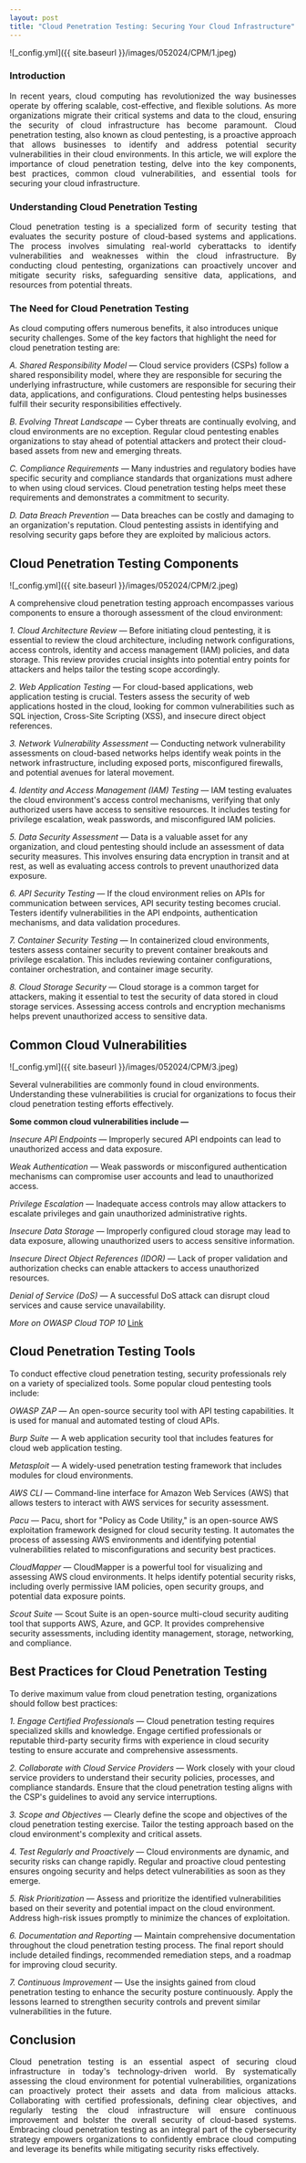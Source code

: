 ```yaml
---
layout: post
title: "Cloud Penetration Testing: Securing Your Cloud Infrastructure"
---
```


![_config.yml]({{ site.baseurl }}/images/052024/CPM/1.jpeg)


### Introduction
<div style="text-align: justify">
In recent years, cloud computing has revolutionized the way businesses operate by offering scalable, cost-effective, and flexible solutions. As more organizations migrate their critical systems and data to the cloud, ensuring the security of cloud infrastructure has become paramount. Cloud penetration testing, also known as cloud pentesting, is a proactive approach that allows businesses to identify and address potential security vulnerabilities in their cloud environments. In this article, we will explore the importance of cloud penetration testing, delve into the key components, best practices, common cloud vulnerabilities, and essential tools for securing your cloud infrastructure.
</div>

### Understanding Cloud Penetration Testing
<div style="text-align: justify">
Cloud penetration testing is a specialized form of security testing that evaluates the security posture of cloud-based systems and applications. The process involves simulating real-world cyberattacks to identify vulnerabilities and weaknesses within the cloud infrastructure. By conducting cloud pentesting, organizations can proactively uncover and mitigate security risks, safeguarding sensitive data, applications, and resources from potential threats.
</div>

### The Need for Cloud Penetration Testing
As cloud computing offers numerous benefits, it also introduces unique security challenges. Some of the key factors that highlight the need for cloud penetration testing are:

*A. Shared Responsibility Model* — Cloud service providers (CSPs) follow a shared responsibility model, where they are responsible for securing the underlying infrastructure, while customers are responsible for securing their data, applications, and configurations. Cloud pentesting helps businesses fulfill their security responsibilities effectively.

*B. Evolving Threat Landscape* — Cyber threats are continually evolving, and cloud environments are no exception. Regular cloud pentesting enables organizations to stay ahead of potential attackers and protect their cloud-based assets from new and emerging threats.

*C. Compliance Requirements* — Many industries and regulatory bodies have specific security and compliance standards that organizations must adhere to when using cloud services. Cloud penetration testing helps meet these requirements and demonstrates a commitment to security.

*D. Data Breach Prevention* — Data breaches can be costly and damaging to an organization's reputation. Cloud pentesting assists in identifying and resolving security gaps before they are exploited by malicious actors.


## Cloud Penetration Testing Components

![_config.yml]({{ site.baseurl }}/images/052024/CPM/2.jpeg)

A comprehensive cloud penetration testing approach encompasses various components to ensure a thorough assessment of the cloud environment:

*1. Cloud Architecture Review* — Before initiating cloud pentesting, it is essential to review the cloud architecture, including network configurations, access controls, identity and access management (IAM) policies, and data storage. This review provides crucial insights into potential entry points for attackers and helps tailor the testing scope accordingly.

*2. Web Application Testing* — For cloud-based applications, web application testing is crucial. Testers assess the security of web applications hosted in the cloud, looking for common vulnerabilities such as SQL injection, Cross-Site Scripting (XSS), and insecure direct object references.

*3. Network Vulnerability Assessment* — Conducting network vulnerability assessments on cloud-based networks helps identify weak points in the network infrastructure, including exposed ports, misconfigured firewalls, and potential avenues for lateral movement.

*4. Identity and Access Management (IAM) Testing* — IAM testing evaluates the cloud environment's access control mechanisms, verifying that only authorized users have access to sensitive resources. It includes testing for privilege escalation, weak passwords, and misconfigured IAM policies.

*5. Data Security Assessment* — Data is a valuable asset for any organization, and cloud pentesting should include an assessment of data security measures. This involves ensuring data encryption in transit and at rest, as well as evaluating access controls to prevent unauthorized data exposure.

*6. API Security Testing* — If the cloud environment relies on APIs for communication between services, API security testing becomes crucial. Testers identify vulnerabilities in the API endpoints, authentication mechanisms, and data validation procedures.

*7. Container Security Testing* — In containerized cloud environments, testers assess container security to prevent container breakouts and privilege escalation. This includes reviewing container configurations, container orchestration, and container image security.

*8. Cloud Storage Security* — Cloud storage is a common target for attackers, making it essential to test the security of data stored in cloud storage services. Assessing access controls and encryption mechanisms helps prevent unauthorized access to sensitive data.


## Common Cloud Vulnerabilities

![_config.yml]({{ site.baseurl }}/images/052024/CPM/3.jpeg)

Several vulnerabilities are commonly found in cloud environments. Understanding these vulnerabilities is crucial for organizations to focus their cloud penetration testing efforts effectively.

**Some common cloud vulnerabilities include —**

*Insecure API Endpoints* — Improperly secured API endpoints can lead to unauthorized access and data exposure.

*Weak Authentication* — Weak passwords or misconfigured authentication mechanisms can compromise user accounts and lead to unauthorized access.

*Privilege Escalation* — Inadequate access controls may allow attackers to escalate privileges and gain unauthorized administrative rights.

*Insecure Data Storage* — Improperly configured cloud storage may lead to data exposure, allowing unauthorized users to access sensitive information.

*Insecure Direct Object References (IDOR)* — Lack of proper validation and authorization checks can enable attackers to access unauthorized resources.

*Denial of Service (DoS)* — A successful DoS attack can disrupt cloud services and cause service unavailability.

*More on OWASP Cloud TOP 10* [Link](https://faun.pub/owasp-cloud-top-10-db4a3a8e0a8f)


## Cloud Penetration Testing Tools
To conduct effective cloud penetration testing, security professionals rely on a variety of specialized tools. Some popular cloud pentesting tools include:

*OWASP ZAP* — An open-source security tool with API testing capabilities. It is used for manual and automated testing of cloud APIs.

*Burp Suite* — A web application security tool that includes features for cloud web application testing.

*Metasploit* — A widely-used penetration testing framework that includes modules for cloud environments.

*AWS CLI* — Command-line interface for Amazon Web Services (AWS) that allows testers to interact with AWS services for security assessment.

*Pacu* — Pacu, short for "Policy as Code Utility," is an open-source AWS exploitation framework designed for cloud security testing. It automates the process of assessing AWS environments and identifying potential vulnerabilities related to misconfigurations and security best practices.

*CloudMapper* — CloudMapper is a powerful tool for visualizing and assessing AWS cloud environments. It helps identify potential security risks, including overly permissive IAM policies, open security groups, and potential data exposure points.

*Scout Suite* — Scout Suite is an open-source multi-cloud security auditing tool that supports AWS, Azure, and GCP. It provides comprehensive security assessments, including identity management, storage, networking, and compliance.


## Best Practices for Cloud Penetration Testing
To derive maximum value from cloud penetration testing, organizations should follow best practices:

*1. Engage Certified Professionals* — Cloud penetration testing requires specialized skills and knowledge. Engage certified professionals or reputable third-party security firms with experience in cloud security testing to ensure accurate and comprehensive assessments.

*2. Collaborate with Cloud Service Providers* — Work closely with your cloud service providers to understand their security policies, processes, and compliance standards. Ensure that the cloud penetration testing aligns with the CSP's guidelines to avoid any service interruptions.

*3. Scope and Objectives* — Clearly define the scope and objectives of the cloud penetration testing exercise. Tailor the testing approach based on the cloud environment's complexity and critical assets.

*4. Test Regularly and Proactively* — Cloud environments are dynamic, and security risks can change rapidly. Regular and proactive cloud pentesting ensures ongoing security and helps detect vulnerabilities as soon as they emerge.

*5. Risk Prioritization* — Assess and prioritize the identified vulnerabilities based on their severity and potential impact on the cloud environment. Address high-risk issues promptly to minimize the chances of exploitation.

*6. Documentation and Reporting* — Maintain comprehensive documentation throughout the cloud penetration testing process. The final report should include detailed findings, recommended remediation steps, and a roadmap for improving cloud security.

*7. Continuous Improvement* — Use the insights gained from cloud penetration testing to enhance the security posture continuously. Apply the lessons learned to strengthen security controls and prevent similar vulnerabilities in the future.


## Conclusion
<div style="text-align: justify">
Cloud penetration testing is an essential aspect of securing cloud infrastructure in today's technology-driven world. By systematically assessing the cloud environment for potential vulnerabilities, organizations can proactively protect their assets and data from malicious attacks. Collaborating with certified professionals, defining clear objectives, and regularly testing the cloud infrastructure will ensure continuous improvement and bolster the overall security of cloud-based systems. Embracing cloud penetration testing as an integral part of the cybersecurity strategy empowers organizations to confidently embrace cloud computing and leverage its benefits while mitigating security risks effectively.
</div>